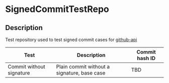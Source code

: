 # SignedCommitTestRepo

## Description
Test repository used to test signed commit cases for [github-api](https://github.com/hub4j/github-api)

| Test | Description | Commit hash ID |
| ---- | ----------- | -------------- |
| Commit without signature | Plain commit without a signature, base case | TBD | 
